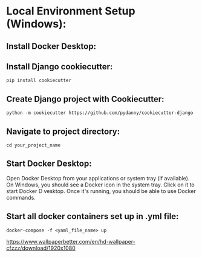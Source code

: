 # Local Environment Setup (Windows):

## Install Docker Desktop:

## Install Django cookiecutter:
```
pip install cookiecutter
```

## Create Django project with Cookiecutter:
```
python -m cookiecutter https://github.com/pydanny/cookiecutter-django
```

## Navigate to project directory:
```
cd your_project_name
```
## Start Docker Desktop:
Open Docker Desktop from your applications or system tray (if available). On Windows, you should see a Docker icon in the system tray. Click on it to start Docker D vesktop. Once it's running, you should be able to use Docker commands.

## Start all docker containers set up in .yml file:
```
docker-compose -f <yaml_file_name> up
```

https://www.wallpaperbetter.com/en/hd-wallpaper-cfzzz/download/1920x1080
